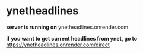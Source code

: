 # ynetheadlines

**server is running on**  ynetheadlines.onrender.com

**if you want to get current headlines from ynet, go to** https://ynetheadlines.onrender.com/direct
